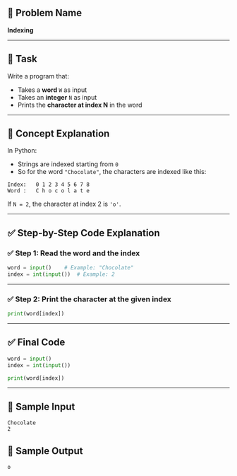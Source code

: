 ## 🧩 **Problem Name**

**Indexing**

---

## 📌 **Task**

Write a program that:

- Takes a **word** `W` as input
- Takes an **integer** `N` as input
- Prints the **character at index N** in the word

---

## 🧠 **Concept Explanation**

In Python:

- Strings are indexed starting from `0`
- So for the word `"Chocolate"`, the characters are indexed like this:

```
Index:   0 1 2 3 4 5 6 7 8
Word :   C h o c o l a t e
```

If `N = 2`, the character at index 2 is `'o'`.

---

## ✅ **Step-by-Step Code Explanation**

### ✅ Step 1: Read the word and the index

```python
word = input()    # Example: "Chocolate"
index = int(input())  # Example: 2
```

---

### ✅ Step 2: Print the character at the given index

```python
print(word[index])
```

---

## ✅ Final Code

```python
word = input()
index = int(input())

print(word[index])
```

---

## 🧪 Sample Input

```
Chocolate
2
```

## 🎯 Sample Output

```
o
```
